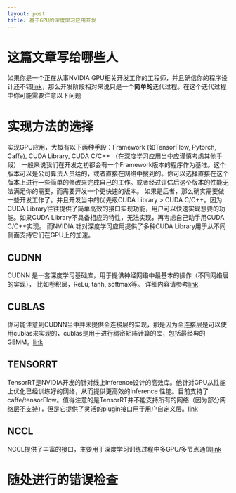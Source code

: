 ```yaml
---
layout: post
title: 基于GPU的深度学习应用开发
---
```

# 这篇文章写给哪些人
如果你是一个正在从事NVIDIA GPU相关开发工作的工程师，并且确信你的程序设计还不错[link](http://www.52gpu.club/2018/01/11/基于GPU的深度学习应用设计.html)，那么开发阶段相对来说只是一个**简单的**迭代过程。在这个迭代过程中你可能需要注意以下问题

# 实现方法的选择
实现GPU应用，大概有以下两种手段：Framework (如TensorFlow, Pytorch, Caffe), CUDA Library, CUDA C/C++ （在深度学习应用当中应谨慎考虑其他手段）
一般来说我们在开发之初都会有一个Framework版本的程序作为基准。这个版本可以是公司算法人员给的，或者直接在网络中搜到的。你可以选择直接在这个版本上进行一些简单的修改来完成自己的工作。或者经过评估后这个版本的性能无法满足你的需要，而需要开发一个更快速的版本。
如果是后者，那么确实需要做一些开发工作了。并且开发当中的优先级CUDA Library > CUDA C/C++。因为CUDA Library往往提供了简单高效的接口实现功能，用户可以快速实现想要的功能。如果CUDA Library不具备相应的特性，无法实现，再考虑自己动手用CUDA C/C++实现。
而NVIDIA 针对深度学习应用提供了多种CUDA Library用于从不同侧面支持它们在GPU上的加速。
## CUDNN
CUDNN 是一套深度学习基础库，用于提供神经网络中最基本的操作（不同网络层的实现）， 比如卷积层，ReLu, tanh, softmax等。
详细内容请参考[link](http://docs.nvidia.com/deeplearning/sdk/cudnn-install/index.html)
## CUBLAS
你可能注意到CUDNN当中并未提供全连接层的实现，那是因为全连接层是可以使用cublas来实现的，cublas是用于进行稠密矩阵计算的库，包括最经典的GEMM。[link]()
## TENSORRT
TensorRT是NVIDIA开发的针对线上Inference设计的高效库。他针对GPU从性能上优化已经训练好的网络，从而提供更高效的Inference 性能。目前支持了caffe/tensorFlow。值得注意的是TensorRT并不能支持所有的网络（因为部分网络层[不支持](http://docs.nvidia.com/deeplearning/sdk/tensorrt-release-notes/index.html)），但是它提供了灵活的plugin接口用于用户自定义层。[link](http://docs.nvidia.com/deeplearning/sdk/tensorrt-developer-guide/index.html)
## NCCL
NCCL提供了丰富的接口，主要用于深度学习训练过程中多GPU/多节点通信[link](http://docs.nvidia.com/deeplearning/sdk/nccl-developer-guide/index.html)
# 随处进行的错误检查


